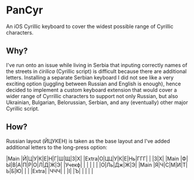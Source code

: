 # PanCyr

An iOS Cyrillic keyboard to cover the widest possible range of Cyrillic characters.

## Why?

I've run onto an issue while living in Serbia that inputing correctly names of the streets in _ćirilica_ 
(Cyrillic script) is difficult because there are additional letters. Installing a separate Serbian keyboard
I did not see like a very exciting option (juggling between Russian and English is enough), hence decided
to implement a custom keyboard extension that would cover a wider range of Cyrrillic characters to support 
not only Russian, but also Ukrainian, Bulgarian, Belorussian, Serbian, and any (eventually) other major
Cyrillic script.

## How?

Russian layout (ЙЦУКЕН) is taken as the base layout and I've added additional letters to the long-press option:

<screenshot here>

|Main |Й|Ц|У|К|Е|Н|Г|Ш|Щ|З|Х|
|Extra|О|ЦЦ|У|К|Е|Нь|ГГГ| | |З|Х|
|Main |Ф|Ы|В|А|П|Р|О|Л|Д|Ж|Э|
|Учекф| | | | | | |О|Ль|Дж|Ж|Э|
|Main |Я|Ч|С|М|И|Т|Ь|Б|Ю| | |
|Extra| |ЧЧЧ| | |I| |Ъ| | | | |

